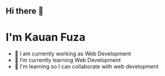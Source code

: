 ## Hi there 👋
# I'm Kauan Fuza


- 🔭 I am currently working as Web Development
- 🌱 I’m currently learning Web Development
- 👯 I'm learning so I can collaborate with web development
